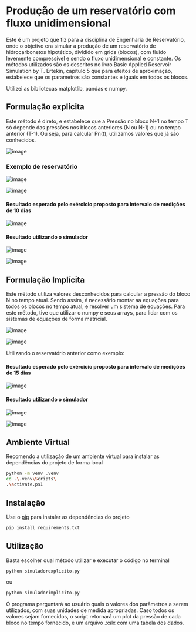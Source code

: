# Produção de um reservatório com fluxo unidimensional

Este é um projeto que fiz para a disciplina de Engenharia de Reservatório, onde o objetivo era simular a produção de um reservatório de hidrocarbonetos hipotético, dividido em grids (blocos), com fluido levemente compressível e sendo o fluxo unidimensional e constante. Os métodos utilizados são os descritos no livro Basic Applied Reservoir Simulation by T. Ertekin, capitulo 5 que para efeitos de aproximação, estabelece que os parametros são constantes e iguais em todos os blocos.

Utilizei as bibliotecas matplotlib, pandas e numpy.

## Formulação explícita

Este método é direto, e estabelece que a Pressão no bloco N+1 no tempo T só depende das pressões nos blocos anteriores (N ou N-1) ou no tempo anterior (T-1). Ou seja, para calcular Pn(t), utilizamos valores que já são conhecidos.

![image](https://user-images.githubusercontent.com/67394387/156939348-f69d73ea-0029-4582-84ee-265d15a7146e.png)

### Exemplo de reservatório

![image](https://user-images.githubusercontent.com/67394387/156939420-82f5b957-ee8e-41a2-b6cd-6d407458ef98.png)

![image](https://user-images.githubusercontent.com/67394387/156939388-95fa5e8e-7b7c-475d-9b2d-fdf240f965d8.png)

#### Resultado esperado pelo exércicio proposto para intervalo de medições de 10 dias

![image](https://user-images.githubusercontent.com/67394387/156939479-e6222c7d-ade3-4561-90d7-56092af98382.png)

#### Resultado utilizando o simulador

![image](https://user-images.githubusercontent.com/67394387/156939668-bfe138c4-21e6-4b87-8d71-8f9f705dda24.png)

![image](https://user-images.githubusercontent.com/67394387/156939677-e06a2b0d-0306-41fd-bada-dacd855c3b03.png)


## Formulação Implícita

Este método utiliza valores desconhecidos para calcular a pressão do bloco N no tempo atual. Sendo assim, é necessário montar aa equações para todos os blocos no tempo atual, e resolver um sistema de equações. Para este método, tive que utilizar o numpy e seus arrays, para lidar com os sistemas de equações de forma matricial.

![image](https://user-images.githubusercontent.com/67394387/156939839-d8e0106b-6d9f-4b1d-909e-3c49ee99e1a5.png)

![image](https://user-images.githubusercontent.com/67394387/156939855-51e821ba-d5d0-4df0-a7a4-5c98d69d8fad.png)

Utilizando o reservatório anterior como exemplo:

#### Resultado esperado pelo exércicio proposto para intervalo de medições de 15 dias

![image](https://user-images.githubusercontent.com/67394387/156939904-88651cd9-73be-4128-9ab1-5bf19b991d2f.png)

#### Resultado utilizando o simulador

![image](https://user-images.githubusercontent.com/67394387/156940030-b4971ef5-33be-4fd9-8566-2dd2a9d49ac8.png)

![image](https://user-images.githubusercontent.com/67394387/156940054-8ad6135e-b79c-4604-ab2f-ae0643d5a1df.png)

## Ambiente Virtual

Recomendo a utilização de um ambiente virtual para instalar as dependências do projeto de forma local

```bash
python -m venv .venv
cd .\.venv\Scripts\
.\activate.ps1
```

## Instalação

Use o [pip](https://pip.pypa.io/en/stable/) para instalar as dependências do projeto

```bash
pip install requirements.txt
```


## Utilização

Basta escolher qual método utilizar e executar o código no terminal

```bash
python simuladorexplicito.py
```
ou
```bash
python simuladorimplicito.py
```

O programa perguntará ao usuário quais o valores dos parâmetros a serem utilizados, com suas unidades de medida apropriadas. Caso todos os valores sejam fornecidos, o script retornará um plot da pressão de cada bloco no tempo fornecido, e um arquivo .xslx com uma tabela dos dados.
